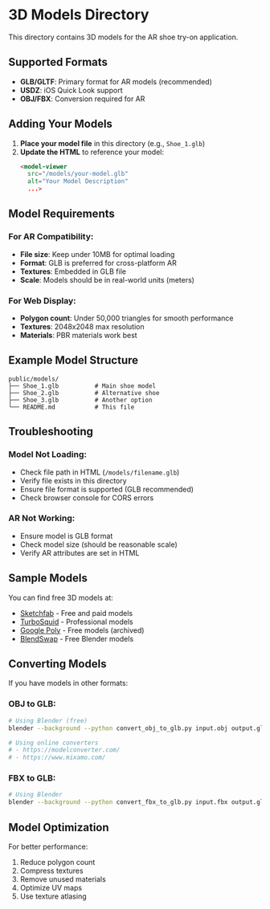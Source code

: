 # 3D Models Directory

This directory contains 3D models for the AR shoe try-on application.

## Supported Formats

- **GLB/GLTF**: Primary format for AR models (recommended)
- **USDZ**: iOS Quick Look support
- **OBJ/FBX**: Conversion required for AR

## Adding Your Models

1. **Place your model file** in this directory (e.g., `Shoe_1.glb`)
2. **Update the HTML** to reference your model:
   ```html
   <model-viewer 
     src="/models/your-model.glb"
     alt="Your Model Description"
     ...>
   ```

## Model Requirements

### For AR Compatibility:
- **File size**: Keep under 10MB for optimal loading
- **Format**: GLB is preferred for cross-platform AR
- **Textures**: Embedded in GLB file
- **Scale**: Models should be in real-world units (meters)

### For Web Display:
- **Polygon count**: Under 50,000 triangles for smooth performance
- **Textures**: 2048x2048 max resolution
- **Materials**: PBR materials work best

## Example Model Structure

```
public/models/
├── Shoe_1.glb          # Main shoe model
├── Shoe_2.glb          # Alternative shoe
├── Shoe_3.glb          # Another option
└── README.md           # This file
```

## Troubleshooting

### Model Not Loading:
- Check file path in HTML (`/models/filename.glb`)
- Verify file exists in this directory
- Ensure file format is supported (GLB recommended)
- Check browser console for CORS errors

### AR Not Working:
- Ensure model is GLB format
- Check model size (should be reasonable scale)
- Verify AR attributes are set in HTML

## Sample Models

You can find free 3D models at:
- [Sketchfab](https://sketchfab.com/) - Free and paid models
- [TurboSquid](https://www.turbosquid.com/) - Professional models
- [Google Poly](https://poly.google.com/) - Free models (archived)
- [BlendSwap](https://www.blendswap.com/) - Free Blender models

## Converting Models

If you have models in other formats:

### OBJ to GLB:
```bash
# Using Blender (free)
blender --background --python convert_obj_to_glb.py input.obj output.glb

# Using online converters
# - https://modelconverter.com/
# - https://www.mixamo.com/
```

### FBX to GLB:
```bash
# Using Blender
blender --background --python convert_fbx_to_glb.py input.fbx output.glb
```

## Model Optimization

For better performance:
1. Reduce polygon count
2. Compress textures
3. Remove unused materials
4. Optimize UV maps
5. Use texture atlasing 